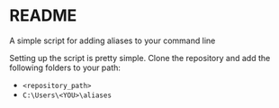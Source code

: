 # README

A simple script for adding aliases to your command line

Setting up the script is pretty simple. Clone the repository and add the following folders to your path:
- ```<repository_path>```
- ```C:\Users\<YOU>\aliases```
